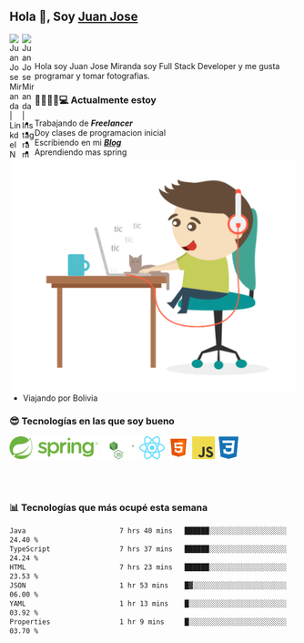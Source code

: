 ## Hola 👋, Soy [Juan Jose](http://juanjoses.me)

<a href="https://www.linkedin.com/in/juanjosemirandam/">
  <img align="left" alt="Juan Jose Miranda | LinkdeIN" width="22px" src="https://cdn.jsdelivr.net/npm/simple-icons@v3/icons/linkedin.svg" />
</a>

<a href="https://www.instagram.com/juan.jose.miranda/">
  <img align="left" alt="Juan Jose Miranda | Instagram" width="22px" src="https://cdn.jsdelivr.net/npm/simple-icons@v3/icons/instagram.svg" />
</a>

<br /> <br />

Hola soy Juan Jose Miranda soy Full Stack Developer y me gusta programar y tomar fotografias.

<img align="right" alt="GIF" src="./images/gif-juanjose.gif" width="500" max-height="320" />

### 👨‍💻🕵‍♀💻 Actualmente estoy

- Trabajando de ***Freelancer***
- Doy clases de programacion inicial
- Escribiendo en mi ***[Blog](http://juanjoses.me)***
- Aprendiendo mas spring
- Viajando por Bolivia 

### 😎 Tecnologías en las que soy bueno

<code><img alt="Spring" height="40px" src="./images/spring-icon.svg"/></code>
<code><img alt="NodeJS" height="40px" src="./images/nodejs-icon.svg" /></code>
<code><img alt="ReactJS" height="40px" src="./images/react-icon.svg" /></code>
<code><img alt="HTML5" height="40px" src="./images/html-icon.png" /></code>
<code><img alt="JavaScript" height="40px" src="./images/js-icon.png"  /></code>
<code><img alt="CSS3" height="40px" src="./images/css-icon.png" /></code>

<br/><br/>

### 📊 Tecnologías que más ocupé esta semana

<!--START_SECTION:waka-->

```text
Java                       7 hrs 40 mins   ██████░░░░░░░░░░░░░░░░░░░   24.40 %
TypeScript                 7 hrs 37 mins   ██████░░░░░░░░░░░░░░░░░░░   24.24 %
HTML                       7 hrs 23 mins   ██████░░░░░░░░░░░░░░░░░░░   23.53 %
JSON                       1 hr 53 mins    █▓░░░░░░░░░░░░░░░░░░░░░░░   06.00 %
YAML                       1 hr 13 mins    █░░░░░░░░░░░░░░░░░░░░░░░░   03.92 %
Properties                 1 hr 9 mins     █░░░░░░░░░░░░░░░░░░░░░░░░   03.70 %
```

<!--END_SECTION:waka-->

<!-- ### 📌🤓 Últimos artículos en mi blog -->